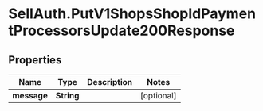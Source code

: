 # SellAuth.PutV1ShopsShopIdPaymentProcessorsUpdate200Response

## Properties

Name | Type | Description | Notes
------------ | ------------- | ------------- | -------------
**message** | **String** |  | [optional] 


